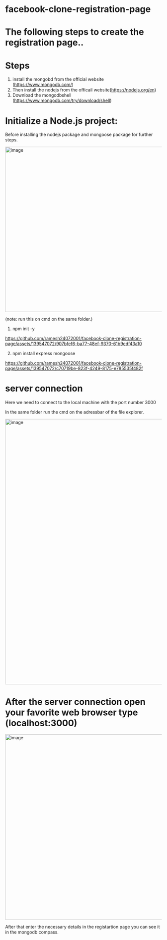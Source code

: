 # facebook-clone-registration-page

# The following steps to create the registration page..

# Steps
1. install the mongobd from the official website (https://www.mongodb.com/)
2. Then install the nodejs from the officail website(https://nodejs.org/en)
3. Download the mongodbshell (https://www.mongodb.com/try/download/shell)

# Initialize a Node.js project:

Before installing the nodejs package and mongoose package for further steps.

<img width="529" alt="image" src="https://github.com/ramesh24072001/facebook-clone-registration-page/assets/139547072/2a07c7a6-cc58-4e7c-8321-25bb93530524">


(note: run this on cmd on the same folder.) 
1. npm init -y

https://github.com/ramesh24072001/facebook-clone-registration-page/assets/139547072/907bfef6-ba77-48ef-9370-61b9edf43a10

2. npm install express mongoose

https://github.com/ramesh24072001/facebook-clone-registration-page/assets/139547072/c70719be-823f-4249-8175-e785535f482f

# server connection
Here we need to connect to the local machine with the port number 3000

In the same folder run the cmd on the adressbar of the file explorer.

<img width="850" alt="image" src="https://github.com/ramesh24072001/facebook-clone-registration-page/assets/139547072/61143e51-fd8c-45cd-a7b9-33de8bc47b6d">

# After the server connection open your favorite web browser type (localhost:3000)

<img width="594" alt="image" src="https://github.com/ramesh24072001/facebook-clone-registration-page/assets/139547072/96ca6c14-2bed-434e-b5ae-8b8bd2d85f18">


After that enter the necessary details in the registartion page you can see it in the mongodb compass.






   
